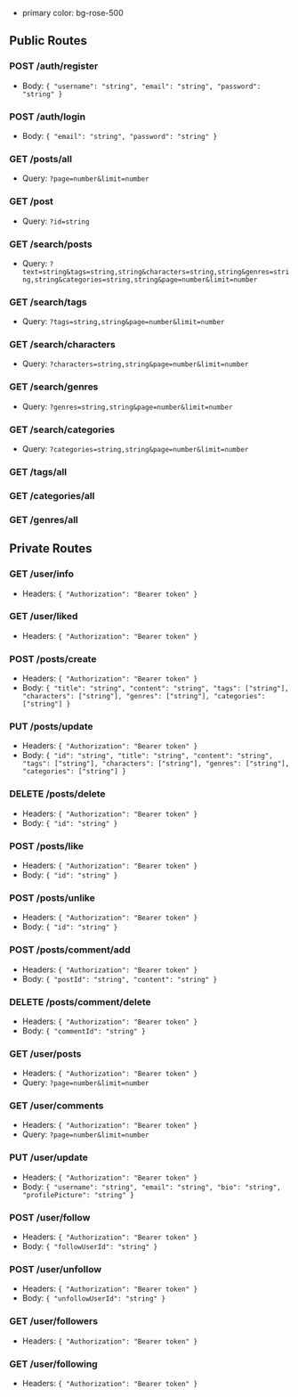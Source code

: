 - primary color: bg-rose-500




## Public Routes

### POST /auth/register

- Body: `{ "username": "string", "email": "string", "password": "string" }`

### POST /auth/login

- Body: `{ "email": "string", "password": "string" }`

### GET /posts/all

- Query: `?page=number&limit=number`

### GET /post

- Query: `?id=string`

### GET /search/posts

- Query: `?text=string&tags=string,string&characters=string,string&genres=string,string&categories=string,string&page=number&limit=number`

### GET /search/tags

- Query: `?tags=string,string&page=number&limit=number`

### GET /search/characters

- Query: `?characters=string,string&page=number&limit=number`

### GET /search/genres

- Query: `?genres=string,string&page=number&limit=number`

### GET /search/categories

- Query: `?categories=string,string&page=number&limit=number`

### GET /tags/all

### GET /categories/all

### GET /genres/all

## Private Routes

### GET /user/info

- Headers: `{ "Authorization": "Bearer token" }`

### GET /user/liked

- Headers: `{ "Authorization": "Bearer token" }`

### POST /posts/create

- Headers: `{ "Authorization": "Bearer token" }`
- Body: `{ "title": "string", "content": "string", "tags": ["string"], "characters": ["string"], "genres": ["string"], "categories": ["string"] }`

### PUT /posts/update

- Headers: `{ "Authorization": "Bearer token" }`
- Body: `{ "id": "string", "title": "string", "content": "string", "tags": ["string"], "characters": ["string"], "genres": ["string"], "categories": ["string"] }`

### DELETE /posts/delete

- Headers: `{ "Authorization": "Bearer token" }`
- Body: `{ "id": "string" }`

### POST /posts/like

- Headers: `{ "Authorization": "Bearer token" }`
- Body: `{ "id": "string" }`

### POST /posts/unlike

- Headers: `{ "Authorization": "Bearer token" }`
- Body: `{ "id": "string" }`

### POST /posts/comment/add

- Headers: `{ "Authorization": "Bearer token" }`
- Body: `{ "postId": "string", "content": "string" }`

### DELETE /posts/comment/delete

- Headers: `{ "Authorization": "Bearer token" }`
- Body: `{ "commentId": "string" }`

### GET /user/posts

- Headers: `{ "Authorization": "Bearer token" }`
- Query: `?page=number&limit=number`

### GET /user/comments

- Headers: `{ "Authorization": "Bearer token" }`
- Query: `?page=number&limit=number`

### PUT /user/update

- Headers: `{ "Authorization": "Bearer token" }`
- Body: `{ "username": "string", "email": "string", "bio": "string", "profilePicture": "string" }`

### POST /user/follow

- Headers: `{ "Authorization": "Bearer token" }`
- Body: `{ "followUserId": "string" }`

### POST /user/unfollow

- Headers: `{ "Authorization": "Bearer token" }`
- Body: `{ "unfollowUserId": "string" }`

### GET /user/followers

- Headers: `{ "Authorization": "Bearer token" }`

### GET /user/following

- Headers: `{ "Authorization": "Bearer token" }`
